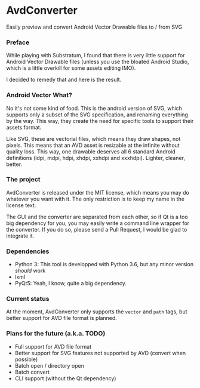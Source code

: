 # AvdConverter

Easily preview and convert Android Vector Drawable files to / from SVG

### Preface

While playing with Substratum, I found that there is very little support for Android Vector Drawable files (unless you use the bloated Android Studio, which is a little overkill for some assets editing IMO).

I decided to remedy that and here is the result.


### Android Vector What?

No it's not some kind of food. This is the android version of SVG, which supports only a subset of the SVG specification, and renaming everything by the way. This way, they create the need for specific tools to support their assets format.

Like SVG, these are vectorial files, which means they draw shapes, not pixels. This means that an AVD asset is resizable at the infinite without quality loss. This way, one drawable deserves all 6 standard Android definitions (ldpi, mdpi, hdpi, xhdpi, xxhdpi and xxxhdpi). Lighter, cleaner, better.


### The project

AvdConverter is released under the MIT license, which means you may do whatever you want with it. The only restriction is to keep my name in the license text.

The GUI and the converter are separated from each other, so if Qt is a too big dependency for you, you may easily write a command line wrapper for the converter. If you do so, please send a Pull Request, I would be glad to integrate it.


### Dependencies

* Python 3: This tool is developped with Python 3.6, but any minor version *should* work
* lxml
* PyQt5: Yeah, I know, quite a big dependency.


### Current status

At the moment, AvdConverter only supports the `vector` and `path` tags, but better support for AVD file format is planned.


### Plans for the future (a.k.a. TODO)

* Full support for AVD file format
* Better support for SVG features not supported by AVD (convert when possible)
* Batch open / directory open
* Batch convert
* CLI support (without the Qt dependency)
